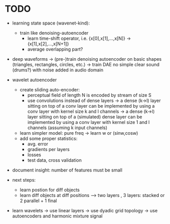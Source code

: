 
# TODO

* learning state space (wavenet-kind):
  * train like denoising-autoencoder
    * learn time-shift operator, i.e. {x[0],x[1],...,x[N]} -> {x[1],x[2],...,x[N+1]}
    * average overlapping part?

* deep waveforms
  → (pre-)train denoising autoencoder on basic shapes (triangles, rectangles, circles, etc.)
  → train DAE no simple clear sound (drums?) with noise added in audio domain

* wavelet autoencoder
  * create sliding auto-encoder:
    * perceptual field of length N is encoded by stream of size S
    * use convolutions instead of dense layers
      -> a dense (k->l) layer sitting on top of a conv layer can be implemented by
         using a conv layer with kernel size k and l channels
      -> a dense (k->l) layer sitting on top of a (simulated) dense layer can be implemented by
         using a conv layer with kernel size 1 and l channels (assuming k input channels)
  * learn simpler model: pure freq → learn w or (sinw,cosw)
  * add some proper statistics:
    * avg. error
    * gradients per layers
    * losses
    * test data, cross validation


* document insight: number of features must be small
* next steps:
  * learn postion for diff objects
  * learn diff objects at diff positions
     -->  two layers , 3 layers: stacked or 2 parallel + 1 final

* learn wavelets
  → use linear layers
  → use dyadic grid topology
  → use autoencoders and harmonic mixture signal

